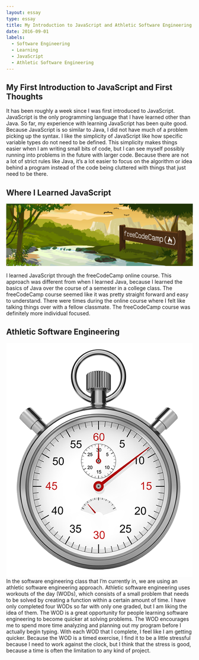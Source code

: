 ```yaml
---
layout: essay
type: essay
title: My Introduction to JavaScript and Athletic Software Engineering
date: 2016-09-01
labels:
  - Software Engineering
  - Learning
  - JavaScript
  - Athletic Software Engineering
---
```


<H2> My First Introduction to JavaScript and First Thoughts</H2>
It has been roughly a week since I was first introduced to JavaScript. JavaScript is the only programming language that I have learned other than Java. So far, my experience with learning JavaScript has been quite good. Because JavaScript is so similar to Java, I did not have much of a problem picking up the syntax. I like the simplicity of JavaScript like how specific variable types do not need to be defined. This simplicity makes things easier when I am writing small bits of code, but I can see myself possibly running into problems in the future with larger code. Because there are not a lot of strict rules like Java, it’s a lot easier to focus on the algorithm or idea behind a program instead of the code being cluttered with things that just need to be there. 

<H2>Where I Learned JavaScript</H2>
<img class="ui big rounded image" src="../images/freeCodeCamp.png">

I learned JavaScript through the freeCodeCamp online course. This approach was different from when I learned Java, because I learned the basics of Java over the course of a semester in a college class. The freeCodeCamp course seemed like it was pretty straight forward and easy to understand. There were times during the online course where I felt like talking things over with a fellow classmate. The freeCodeCamp course was definitely more individual focused. 

<H2>Athletic Software Engineering</H2>
<img class="ui tiny right spaced image" src="../images/stopwatch.png">
In the software engineering class that I’m currently in, we are using an athletic software engineering approach. Athletic software engineering uses workouts of the day (WODs), which consists of a small problem that needs to be solved by creating a function within a certain amount of time. I have only completed four WODs so far with only one graded, but I am liking the idea of them. The WOD is a great opportunity for people learning software engineering to become quicker at solving problems. The WOD encourages me to spend more time analyzing and planning out my program before I actually begin typing. With each WOD that I complete, I feel like I am getting quicker. Because the WOD is a timed exercise, I find it to be a little stressful because I need to work against the clock, but I think that the stress is good, because a time is often the limitation to any kind of project. 
